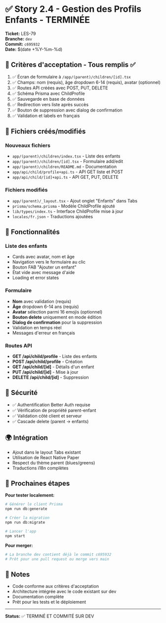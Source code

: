 # ✅ Story 2.4 - Gestion des Profils Enfants - TERMINÉE

**Ticket:** LES-79  
**Branche:** `dev`  
**Commit:** `c695932`  
**Date:** $(date +%Y-%m-%d)

## 🎯 Critères d'acceptation - Tous remplis ✅

1. ✅ Écran de formulaire à `/app/(parent)/children/[id].tsx`
2. ✅ Champs: nom (requis), âge dropdown 6-14 (requis), avatar (optionnel)
3. ✅ Routes API créées avec POST, PUT, DELETE
4. ✅ Schéma Prisma avec ChildProfile
5. ✅ Sauvegarde en base de données
6. ✅ Redirection vers liste après succès
7. ✅ Bouton de suppression avec dialog de confirmation
8. ✅ Validation et labels en français

## 📁 Fichiers créés/modifiés

### Nouveaux fichiers
- `app/(parent)/children/index.tsx` - Liste des enfants
- `app/(parent)/children/[id].tsx` - Formulaire add/edit
- `app/(parent)/children/README.md` - Documentation
- `app/api/child/profile+api.ts` - API GET liste et POST
- `app/api/child/[id]+api.ts` - API GET, PUT, DELETE

### Fichiers modifiés
- `app/(parent)/_layout.tsx` - Ajout onglet "Enfants" dans Tabs
- `prisma/schema.prisma` - Modèle ChildProfile ajouté
- `lib/types/index.ts` - Interface ChildProfile mise à jour
- `locales/fr.json` - Traductions ajoutées

## 🎨 Fonctionnalités

### Liste des enfants
- Cards avec avatar, nom et âge
- Navigation vers le formulaire au clic
- Bouton FAB "Ajouter un enfant"
- État vide avec message d'aide
- Loading et error states

### Formulaire
- **Nom** avec validation (requis)
- **Âge** dropdown 6-14 ans (requis)
- **Avatar** sélection parmi 16 emojis (optionnel)
- **Bouton delete** uniquement en mode édition
- **Dialog de confirmation** pour la suppression
- Validation en temps réel
- Messages d'erreur en français

### Routes API
- **GET /api/child/profile** - Liste des enfants
- **POST /api/child/profile** - Création
- **GET /api/child/[id]** - Détails d'un enfant
- **PUT /api/child/[id]** - Mise à jour
- **DELETE /api/child/[id]** - Suppression

## 🔐 Sécurité

- ✅ Authentification Better Auth requise
- ✅ Vérification de propriété parent-enfant
- ✅ Validation côté client et serveur
- ✅ Cascade delete (parent → enfants)

## 🌍 Intégration

- Ajout dans le layout Tabs existant
- Utilisation de React Native Paper
- Respect du thème parent (blues/greens)
- Traductions i18n complètes

## 🚀 Prochaines étapes

**Pour tester localement:**
```bash
# Générer le client Prisma
npm run db:generate

# Créer la migration
npm run db:migrate

# Lancer l'app
npm start
```

**Pour merger:**
```bash
# La branche dev contient déjà le commit c695932
# Prêt pour une pull request ou merge vers main
```

## 📝 Notes

- Code conforme aux critères d'acceptation
- Architecture intégrée avec le code existant sur dev
- Documentation complète
- Prêt pour les tests et le déploiement

---

**Status:** ✅ TERMINÉ ET COMMITÉ SUR DEV